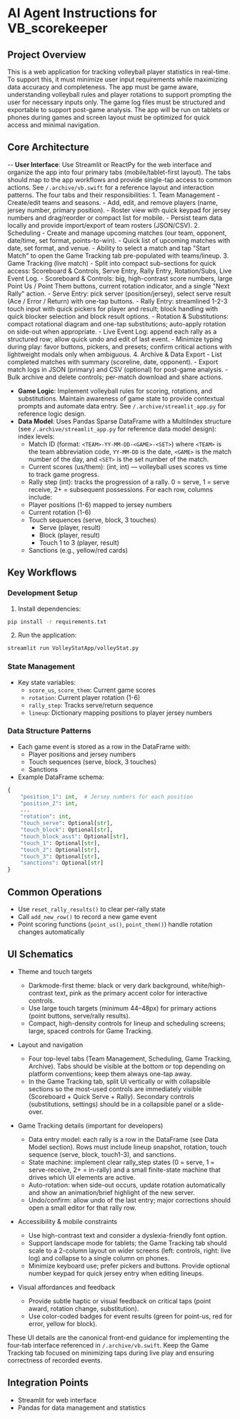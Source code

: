 # AI Agent Instructions for VB_scorekeeper

  ## Project Overview
  This is a web application for tracking volleyball player statistics in real-time.
  To support this, it must minimize user input requirements while maximizing data accuracy and completeness. The app must be game aware, understanding volleyball rules and player rotations to support prompting the user for necessary inputs only. The game log files must be structured and exportable to support post-game analysis. The app will be run on tablets or phones during games and screen layout must be optimized for quick access and minimal navigation.

  ## Core Architecture
  -- **User Interface**: Use Streamlit or ReactPy for the web interface and organize the app into four primary tabs (mobile/tablet-first layout). The tabs should map to the app workflows and provide single-tap access to common actions. See `/.archive/vb.swift` for a reference layout and interaction patterns.
    The four tabs and their responsibilities:
     1. Team Management
       - Create/edit teams and seasons.
       - Add, edit, and remove players (name, jersey number, primary position).
       - Roster view with quick keypad for jersey numbers and drag/reorder or compact list for mobile.
       - Persist team data locally and provide import/export of team rosters (JSON/CSV).
     2. Scheduling
       - Create and manage upcoming matches (our team, opponent, date/time, set format, points-to-win).
       - Quick list of upcoming matches with date, set format, and venue.
       - Ability to select a match and tap "Start Match" to open the Game Tracking tab pre-populated with teams/lineup.
     3. Game Tracking (live match)
       - Split into compact sub-sections for quick access: Scoreboard & Controls, Serve Entry, Rally Entry, Rotation/Subs, Live Event Log.
       - Scoreboard & Controls: big, high-contrast score numbers, large Point Us / Point Them buttons, current rotation indicator, and a single "Next Rally" action.
       - Serve Entry: pick server (position/jersey), select serve result (Ace / Error / Return) with one-tap buttons.
       - Rally Entry: streamlined 1-2-3 touch input with quick pickers for player and result; block handling with quick blocker selection and block result options.
       - Rotation & Substitutions: compact rotational diagram and one-tap substitutions; auto-apply rotation on side-out when appropriate.
       - Live Event Log: append each rally as a structured row; allow quick undo and edit of last event.
       - Minimize typing during play: favor buttons, pickers, and presets; confirm critical actions with lightweight modals only when ambiguous.
     4. Archive & Data Export
       - List completed matches with summary (scoreline, date, opponent).
       - Export match logs in JSON (primary) and CSV (optional) for post-game analysis.
       - Bulk archive and delete controls; per-match download and share actions.
  - **Game Logic**: Implement volleyball rules for scoring, rotations, and substitutions. Maintain awareness of game state to provide contextual prompts and automate data entry. See `/.archive/streamlit_app.py` for reference logic design.
  - **Data Model**: Uses Pandas Sparse DataFrame with a MultiIndex structure (see `/.archive/streamlit_app.py` for reference data model design):
    index levels:
      - Match ID (format: `<TEAM>-YY-MM-DD-<GAME>-<SET>`) where `<TEAM>` is the team abbreviation code, `YY-MM-DD` is the date, `<GAME>` is the match number of the day, and `<SET>` is the set number of the match.
      - Current scores (us/them): (int, int) — volleyball uses scores vs time to track game progress.
      - Rally step (int): tracks the progression of a rally. 0 = serve, 1 = serve receive, 2+ = subsequent possessions.
    For each row, columns include:
      - Player positions (1-6) mapped to jersey numbers
      - Current rotation (1-6)
      - Touch sequences (serve, block, 3 touches)
        - Serve (player, result)
        - Block (player, result)
        - Touch 1 to 3 (player, result)
      - Sanctions (e.g., yellow/red cards)

  ## Key Workflows

  ### Development Setup
  1. Install dependencies:
  ```bash
  pip install -r requirements.txt
  ```

  2. Run the application:
  ```bash
  streamlit run VolleyStatApp/volleyStat.py
  ```

  ### State Management
  - Key state variables:
    - `score_us`, `score_them`: Current game scores
    - `rotation`: Current player rotation (1-6)
    - `rally_step`: Tracks serve/return sequence
    - `lineup`: Dictionary mapping positions to player jersey numbers

  ### Data Structure Patterns
  - Each game event is stored as a row in the DataFrame with:
    - Player positions and jersey numbers
    - Touch sequences (serve, block, 3 touches)
    - Sanctions
  - Example DataFrame schema:
  ```python
  {
      "position_1": int,  # Jersey numbers for each position
      "position_2": int,
      ...
      "rotation": int,
      "touch_serve": Optional[str],
      "touch_block": Optional[str],
      "touch_block_asst": Optional[str],
      "touch_1": Optional[str],
      "touch_2": Optional[str],
      "touch_3": Optional[str],
      "sanctions": Optional[str]
  }
  ```

  ## Common Operations
  - Use `reset_rally_results()` to clear per-rally state
  - Call `add_new_row()` to record a new game event
  - Point scoring functions (`point_us()`, `point_them()`) handle rotation changes automatically

  ## UI Schematics

  - Theme and touch targets
    - Darkmode-first theme: black or very dark background, white/high-contrast text, pink as the primary accent color for interactive controls.
    - Use large touch targets (minimum 44–48px) for primary actions (point buttons, serve/rally results).
    - Compact, high-density controls for lineup and scheduling screens; large, spaced controls for Game Tracking.

  - Layout and navigation
    - Four top-level tabs (Team Management, Scheduling, Game Tracking, Archive). Tabs should be visible at the bottom or top depending on platform conventions; keep them always one-tap away.
    - In the Game Tracking tab, split UI vertically or with collapsible sections so the most-used controls are immediately visible (Scoreboard + Quick Serve + Rally). Secondary controls (substitutions, settings) should be in a collapsible panel or a slide-over.

  - Game Tracking details (important for developers)
    - Data entry model: each rally is a row in the DataFrame (see Data Model section). Rows must include lineup snapshot, rotation, touch sequence (serve, block, touch1-3), and sanctions.
    - State machine: implement clear rally_step states (0 = serve, 1 = serve-receive, 2+ = in-rally) and a small finite-state machine that drives which UI elements are active.
    - Auto-rotation: when side-out occurs, update rotation automatically and show an animation/brief highlight of the new server.
    - Undo/confirm: allow undo of the last entry; major corrections should open a small editor for that rally row.

  - Accessibility & mobile constraints
    - Use high-contrast text and consider a dyslexia-friendly font option.
    - Support landscape mode for tablets; the Game Tracking tab should scale to a 2-column layout on wider screens (left: controls, right: live log) and collapse to a single column on phones.
    - Minimize keyboard use; prefer pickers and buttons. Provide optional number keypad for quick jersey entry when editing lineups.

  - Visual affordances and feedback
    - Provide subtle haptic or visual feedback on critical taps (point award, rotation change, substitution).
    - Use color-coded badges for event results (green for point-us, red for error, yellow for block).

  These UI details are the canonical front-end guidance for implementing the four-tab interface referenced in `/.archive/vb.swift`. Keep the Game Tracking tab focused on minimizing taps during live play and ensuring correctness of recorded events.

  ## Integration Points
  - Streamlit for web interface
  - Pandas for data management and statistics